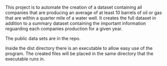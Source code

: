 This project is to automate the creation of a dataset containing all companies that are producing an average of at least 10 barrels of oil or gas that are within a quarter mile of a water well.
It creates the full dataset in addition to a summary dataset containing the important information reguarding each companies production for a given year. 

The public data sets are in the repo. 

Inside the dist directory there is an executable to allow easy use of the program. The created files will be placed in the same directory that the executable runs in.
